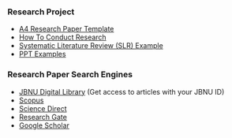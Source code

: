 ﻿<!-- hb-cpp/resources.md -->

### Research Project

- <a href="https://docs.google.com/document/d/17-BaNC1jGPIa5ENJyO5FYts_uMhe99Xk/edit?usp=sharing&ouid=111221545203304105756&rtpof=true&sd=true">A4 Research Paper Template</a>
- <a href="https://docs.google.com/presentation/d/1RIDx0LAzUP3f2Z-OewKEdYPs0aN3al48Fr6XGd2EjHQ/edit?usp=sharing">How To Conduct Research</a>
- <a href="https://www.earticle.net/Article/A434550">Systematic Literature Review (SLR) Example</a>
- <a href="https://speakerdeck.com/asnowberger">PPT Examples</a>

### Research Paper Search Engines

- <a href="https://dl.jbnu.ac.kr">JBNU Digital Library</a> (Get access to articles with your JBNU ID)
- <a href="https://www.scopus.com">Scopus</a>
- <a href="https://www.sciencedirect.com/">Science Direct</a>
- <a href="https://researchgate.net">Research Gate</a>
- <a href="https://scholar.google.com/">Google Scholar</a>
